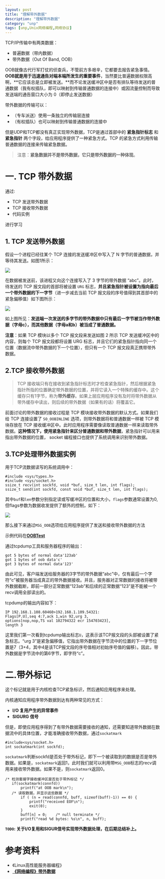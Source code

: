 ```yaml
---
layout: post
title: "理解带外数据"
description: "理解带外数据"
category: "unp"
tags: [unp,Unix网络编程,网络协议]
---
```


TCP/IP传输中有两类数据：

- 普遍数据（带内数据）
- 带外数据（Out Of Band, OOB）

OOB就像古代行军打仗的侦查兵，不管前方多艰辛，它都要去报告紧急事情。**OOB就是用于迅速通告对端本端所发生的重要事件**，当然要比普遍数据权限高啊，**它应该总是立即被发送。**而不论发送缓冲区中是否有排队等待发送的普通数据（我有权插队，即可以映射到传输普通数据的连接中）或因流量控制而导致发送端的通告窗口大小为 0（即停止发送数据）

带外数据的传输可以：

- （专车派送）使用一条独立的传输层连接
- （有权插队）也可以映射到传输普通数据的连接中

但是UDP和TCP都没有真正实现带外数据，TCP是通过首部中的 **紧急指针标志** 和 **紧急指针** 两个字段，给应用程序提供了一种紧急方式。TCP 的紧急方式利用传输普通数据的连接来传输紧急数据。

>注意：**紧急数据并不是带外数据，它只是带外数据的一种体现**。

# 一. TCP 带外数据
通过:

- TCP 发送带外数据
- TCP 接收带外数据
- 代码实例

进行学习

## 1. TCP 发送带外数据
假设一个进程已经往某个 TCP 连接的发送缓冲区中写入了 N 字节的普通数据，并等待其发送。如图1所示：

![](http://beginman.qiniudn.com/oob_1.png)

在数据被发送前，该进程又向这个连接写入了 3 字节的带外数据 “abc”。此时，待发送的 TCP 报文段的首部将被设置 `URG` 标志，**并且紧急指针被设置为指向最后一个带外数据的下一字节**（进一步减去当前 TCP 报文段的序号值得到其首部中的紧急偏移值）如下图所示：

![](http://beginman.qiniudn.com/oob_2.png?1)

如上图所见：**发送端一次发送的多字节的带外数据中只有最后一字节被当作带外数据（字母c），而其他数据（字母a和b）被当成了普通数据。**

**注意**：如果 TCP 模块以多个 TCP 报文段来发送如图 2 所示 TCP 发送缓冲区中的内容，则每个 TCP 报文段都将设置 URG 标志，并且它们的紧急指针指向同一个位置（数据流中带外数据的下一个位置），但只有一个 TCP 报文段真正携带带外数据。

## 2.TCP 接收带外数据 

>TCP 接收端只有在接收到紧急指针标志时才检查紧急指针，然后根据紧急指针所指的位置确定带外数据的位置，并将它读入一个特殊的缓存中。这个缓存只有1字节，称为**带外缓存**。如果上层应用程序没有及时将带外数据从带外缓存中读出，则后续的带外数据（如果有的话）将覆盖它。

前面讨论的带外数据的接收过程是 TCP 模块接收带外数据的默认方式。如果我们给 TCP 连接设置了 `SO_OOBINLINE` 选项，则带外数据将和普通数据一样被 TCP 模块存放在 TCP 接收缓冲区中。此时应用程序需要像读取普通数据一样来读取带外数据。**这种情况下，使用紧急指针来区分普通数据和带外数据**，紧急指针可以用来指出带外数据的位置， socket 编程接口也提供了系统调用来识别带外数据。

## 3.TCP处理带外数据实例
用于TCP流数据读写的系统调用中：

	#include <sys/types.h>
	#include <sys/socket.h>
	ssize_t recv(int sockfd, void *buf, size_t len, int flags);
	ssize_t send(int sockfd, const void *buf, size_t len, int flags); 

其中`buf`和`len`参数分别指定读或写缓冲区的位置和大小，`flags`参数通常设置为0,但flags参数为数据收发提供了额外的控制，如下：

![](http://beginman.qiniudn.com/socket_send_or_recv_param_flag.png)

那么接下来通过`MSG_OOB`选项给应用程序提供了发送和接收带外数据的方法

示例代码在[**OOBTest**](https://github.com/BeginMan/Clanguage/tree/master/socketAPis/OOBTest)

通过tcpdump工具和服务器程序的输出：

	got 5 bytes of normal data'123ab'
	got 1 bytes of oob data'c'
	got 3 bytes of normal data'123' 

由此可见，客户端发送给服务器的3字节的带外数据“abc”中，仅有最后一个字符“c”被服务器当成真正的带外数据接收。并且，服务器对正常数据的接收将被带外数据截断，即前一部分正常数据“123ab”和后续的正常数据“123”是不能被一个recv调用全部读出的。

tcpdump的输出内容如下：

	IP 192.168.1.108.60460>192.168.1.109.54321:
	Flags[P.U],seq 4:7,ack 1,win 92,urg 3,
	options[nop,nop,TS val 102794322 ecr 154703423],
	length 3 

这里我们第一次看到tcpdump输出标志`U`，这表示该TCP报文段的头部被设置了紧急标志。“urg 3”是紧急偏移值，它指出带外数据在字节流中的位置的下一字节位置是7（3+4，其中4是该TCP报文段的序号值相对初始序号值的偏移）。因此，带外数据是字节流中的第6字节，即字符“c”。

# 二.带外标记
这个标记就是用于内核检查TCP紧急标识，然后通知应用程序来处理。

内核通知应用程序带外数据到达有两种常见的方式：

- **I/O 复用产生的异常事件**
- **SIGURG 信号**

但是，即使应用程序得到了有带外数据需要接收的通知，还需要知道带外数据在数据流中的具体位置，才能准确接收带外数据，通过`sockatmark`

	#include<sys/socket.h>
	int sockatmark(int sockfd);
 
`sockatmark`判断sockfd是否处于带外标记，即下一个被读取到的数据是否是带外数据。如果是，`sockatmark`返回1，此时我们就可以利用带`MSG_OOB`标志的recv调用来接收带外数据。如果不是，则`sockatmark`返回0。
	
	/* 检测套接字接收缓冲区是否处于带外标记 */  
	   if(sockatmark(connfd))  
	       printf("at OOB mark\n");  
	   /* 读取数据，并显示这些数据 */  
	       if ( (n = read(connfd, buff, sizeof(buff)-1)) == 0) {  
	           printf("received EOF\n");  
	           exit(0);  
	       }  
	       buff[n] = 0;    /* null terminate */  
	       printf("read %d bytes: %s\n", n, buff); 

 
 **`TODO`: 关于I/O复用和SIGUR信号实现带外数据处理，在后期总结补上。**
 
 
# 参考资料

- 《Linux高性能服务器编程》
- [**《网络编程》带外数据**](http://blog.csdn.net/chenhanzhun/article/details/42032083)


